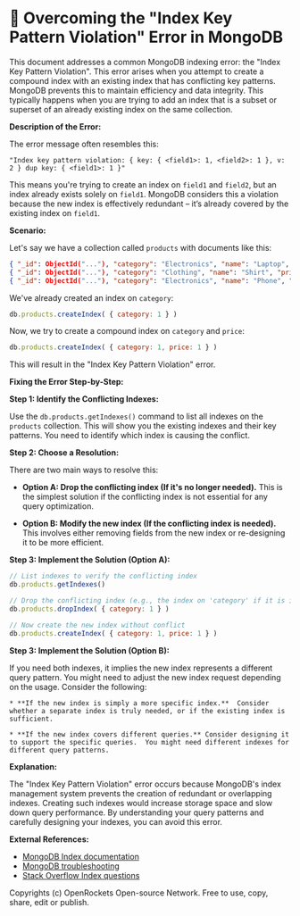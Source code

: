 # 🐞 Overcoming the "Index Key Pattern Violation" Error in MongoDB


This document addresses a common MongoDB indexing error: the "Index Key Pattern Violation". This error arises when you attempt to create a compound index with an existing index that has conflicting key patterns.  MongoDB prevents this to maintain efficiency and data integrity.  This typically happens when you are trying to add an index that is a subset or superset of an already existing index on the same collection.

**Description of the Error:**

The error message often resembles this:

```
"Index key pattern violation: { key: { <field1>: 1, <field2>: 1 }, v: 2 } dup key: { <field1>: 1 }"
```

This means you're trying to create an index on `field1` and `field2`, but an index already exists solely on `field1`. MongoDB considers this a violation because the new index is effectively redundant – it’s already covered by the existing index on `field1`.

**Scenario:**

Let's say we have a collection called `products` with documents like this:

```json
{ "_id": ObjectId("..."), "category": "Electronics", "name": "Laptop", "price": 1200 }
{ "_id": ObjectId("..."), "category": "Clothing", "name": "Shirt", "price": 25 }
{ "_id": ObjectId("..."), "category": "Electronics", "name": "Phone", "price": 800 }
```

We've already created an index on `category`:

```javascript
db.products.createIndex( { category: 1 } )
```

Now, we try to create a compound index on `category` and `price`:

```javascript
db.products.createIndex( { category: 1, price: 1 } )
```

This will result in the "Index Key Pattern Violation" error.


**Fixing the Error Step-by-Step:**

**Step 1: Identify the Conflicting Indexes:**

Use the `db.products.getIndexes()` command to list all indexes on the `products` collection.  This will show you the existing indexes and their key patterns.  You need to identify which index is causing the conflict.


**Step 2: Choose a Resolution:**

There are two main ways to resolve this:

* **Option A: Drop the conflicting index (If it's no longer needed).**
   This is the simplest solution if the conflicting index is not essential for any query optimization.


* **Option B: Modify the new index (If the conflicting index is needed).**
    This involves either removing fields from the new index or re-designing it to be more efficient.


**Step 3: Implement the Solution (Option A):**

```javascript
// List indexes to verify the conflicting index
db.products.getIndexes()

// Drop the conflicting index (e.g., the index on 'category' if it is indeed the problem)
db.products.dropIndex( { category: 1 } )

// Now create the new index without conflict
db.products.createIndex( { category: 1, price: 1 } )
```


**Step 3: Implement the Solution (Option B):**

If you need both indexes, it implies the new index represents a different query pattern. You might need to adjust the new index request depending on the usage. Consider the following:

    * **If the new index is simply a more specific index.**  Consider whether a separate index is truly needed, or if the existing index is sufficient.

    * **If the new index covers different queries.** Consider designing it to support the specific queries.  You might need different indexes for different query patterns.


**Explanation:**

The "Index Key Pattern Violation" error occurs because MongoDB's index management system prevents the creation of redundant or overlapping indexes. Creating such indexes would increase storage space and slow down query performance.  By understanding your query patterns and carefully designing your indexes, you can avoid this error.


**External References:**

* [MongoDB Index documentation](https://www.mongodb.com/docs/manual/indexes/)
* [MongoDB troubleshooting](https://www.mongodb.com/docs/manual/reference/method/db.collection.createIndex/#db.collection.createIndex)
* [Stack Overflow Index questions](https://stackoverflow.com/questions/tagged/mongodb+index)


Copyrights (c) OpenRockets Open-source Network. Free to use, copy, share, edit or publish.

